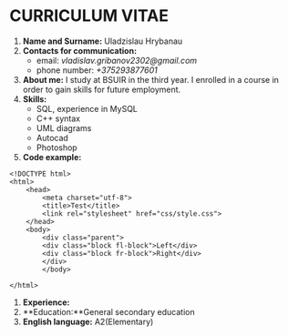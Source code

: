 # CURRICULUM VITAE

1. **Name and Surname:** Uladzislau Hrybanau
1. **Contacts for communication:**
   * email: _vladislav.gribanov2302@gmail.com_
   * phone number: _+375293877601_
1. **About me:** I study at BSUIR in the third year. I enrolled in a course in order to gain skills for future employment.
1. **Skills:**
   * SQL, experience in MySQL
   * C++ syntax
   * UML diagrams
   * Autocad
   * Photoshop
1. **Code example:**
```
<!DOCTYPE html>
<html>
    <head>
        <meta charset="utf-8">
        <title>Test</title>
        <link rel="stylesheet" href="css/style.css">
    </head>
    <body>
        <div class="parent">
        <div class="block fl-block">Left</div>
        <div class="block fr-block">Right</div>
        </div>
        </body>

</html>
```
1. **Experience:**
1. **Education:**General secondary education
1. **English language:** A2(Elementary)
